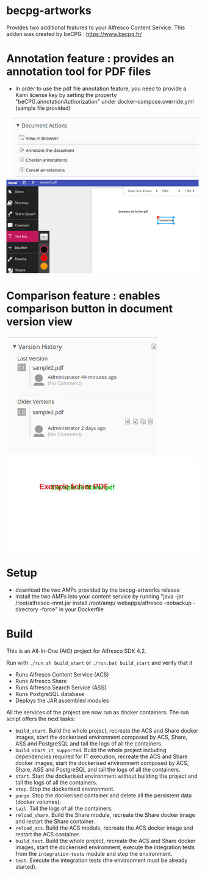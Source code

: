 # becpg-artworks

Provides two additional features to your Alfresco Content Service. This addon was created by beCPG : https://www.becpg.fr/

# Annotation feature : provides an annotation tool for PDF files
  * In order to use the pdf file annotation feature, you need to provide a Kami license key by setting the property "beCPG.annotationAuthorization" under docker-compose.override.yml (sample file provided)
  
![](doc-images/annotation.png) ![](doc-images/annotation2.png)

# Comparison feature : enables comparison button in document version view

![](doc-images/comparison.png) ![](doc-images/comparison2.png)

# Setup
 * download the two AMPs provided by the becpg-artworks release
 * install the two AMPs into your content service by running "java -jar /root/alfresco-mmt.jar install /root/amp/ webapps/alfresco -nobackup -directory -force" in your Dockerfile
 
 
# Build

This is an All-In-One (AIO) project for Alfresco SDK 4.2.

Run with `./run.sh build_start` or `./run.bat build_start` and verify that it

 * Runs Alfresco Content Service (ACS)
 * Runs Alfresco Share
 * Runs Alfresco Search Service (ASS)
 * Runs PostgreSQL database
 * Deploys the JAR assembled modules
 
All the services of the project are now run as docker containers. The run script offers the next tasks:

 * `build_start`. Build the whole project, recreate the ACS and Share docker images, start the dockerised environment composed by ACS, Share, ASS and 
 PostgreSQL and tail the logs of all the containers.
 * `build_start_it_supported`. Build the whole project including dependencies required for IT execution, recreate the ACS and Share docker images, start the 
 dockerised environment composed by ACS, Share, ASS and PostgreSQL and tail the logs of all the containers.
 * `start`. Start the dockerised environment without building the project and tail the logs of all the containers.
 * `stop`. Stop the dockerised environment.
 * `purge`. Stop the dockerised container and delete all the persistent data (docker volumes).
 * `tail`. Tail the logs of all the containers.
 * `reload_share`. Build the Share module, recreate the Share docker image and restart the Share container.
 * `reload_acs`. Build the ACS module, recreate the ACS docker image and restart the ACS container.
 * `build_test`. Build the whole project, recreate the ACS and Share docker images, start the dockerised environment, execute the integration tests from the
 `integration-tests` module and stop the environment.
 * `test`. Execute the integration tests (the environment must be already started).

